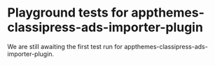 # Playground tests for appthemes-classipress-ads-importer-plugin
We are still awaiting the first test run for appthemes-classipress-ads-importer-plugin.
